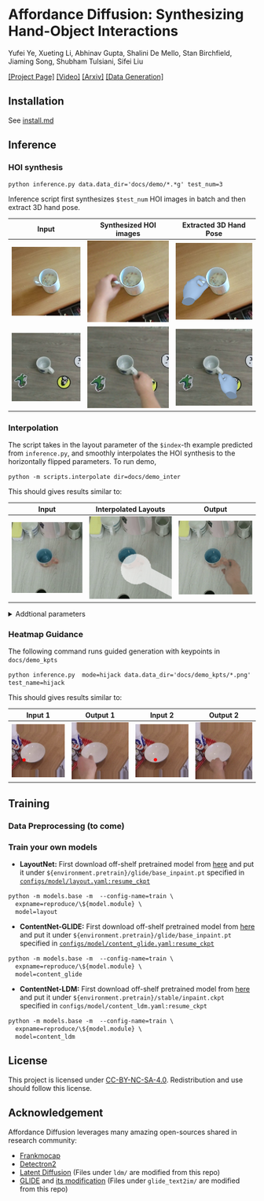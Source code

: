 # Affordance Diffusion: Synthesizing Hand-Object Interactions
Yufei Ye, Xueting Li, Abhinav Gupta, Shalini De Mello, Stan Birchfield, Jiaming Song, Shubham Tulsiani, Sifei Liu

[[Project Page]](https://judyye.github.io/affordiffusion-www/) [[Video]](https://youtu.be/omhEoLzsopo) [[Arxiv]](https://arxiv.org/abs/2303.12538) [[Data Generation]](preprocess/)


## Installation
See [install.md](docs/install.md)

## Inference
### HOI synthesis

```
python inference.py data.data_dir='docs/demo/*.*g' test_num=3
```

Inference script first synthesizes `$test_num` HOI images in batch and then extract 3D hand pose.


Input| Synthesized HOI images | Extracted 3D Hand Pose
---|---|---
![](docs/demo/01.png) | ![](docs/figs/01_s2.png)  |![](docs/figs/01_s4_3d.png) 
![](docs/demo/00.png) | ![](docs/figs/00_s0.png)  |![](docs/figs/00_s0_3d.png) 

### Interpolation 
The script takes in the layout parameter of the `$index`-th example predicted from `inference.py`, and smoothly interpolates the HOI synthesis to the horizontally flipped parameters. To run demo, 

```
python -m scripts.interpolate dir=docs/demo_inter
```

This should gives results similar to: 

|Input| Interpolated Layouts | Output  
|---|---|---
![](docs/demo_inter/inp/0000_01_.png) | ![](docs/figs/0000_01_s0_29_s0_mask.gif) | ![](docs/figs/0000_01_s0_29_s0_image.gif) 


<details>
<summary>Addtional parameters</summary>
```
python -m scripts.interpolate dir=\${output}/release/layout/cascade index=0000_00_s0
```

- `interpolation.len`:  length of a interpolation sequence
- `interpolation.num`:  number of interpolation sequences
- `interpolation.test_name`:  subfolder to save the output
- `interpolation.orient`: whether to horizontally flip approaching direction
</details>

### Heatmap Guidance
The following command runs guided generation with keypoints in `docs/demo_kpts`
```
python inference.py  mode=hijack data.data_dir='docs/demo_kpts/*.png' test_name=hijack
```

This should gives results similar to: 

|Input 1| Output 1 | Input 2 | Output 2 
|---|---|---|---
![](docs/figs/kpts_inp1.png) | ![](docs/figs/kpts_out1.png) | ![](docs/figs/kpts_inp2.png) | ![](docs/figs/kpts_out2.png) 


## Training
### Data Preprocessing (to come)


### Train your own models
- **LayoutNet:** First download off-shelf pretrained model from [here](https://openaipublic.blob.core.windows.net/diffusion/dec-2021/base_inpaint.pt) and put it under `${environment.pretrain}/glide/base_inpaint.pt` specified in [`configs/model/layout.yaml:resume_ckpt`](config/model/layout.yaml)

```
python -m models.base -m  --config-name=train \
  expname=reproduce/\${model.module} \
  model=layout 
```

- **ContentNet-GLIDE:** First download off-shelf pretrained model from [here](https://openaipublic.blob.core.windows.net/diffusion/dec-2021/base_inpaint.pt) and put it under `${environment.pretrain}/glide/base_inpaint.pt` specified in [`configs/model/content_glide.yaml:resume_ckpt`](config/model/content_glide.yaml)

```
python -m models.base -m  --config-name=train \
  expname=reproduce/\${model.module} \
  model=content_glide
```

- **ContentNet-LDM:** 
First download off-shelf pretrained model from [here](https://github.com/CompVis/latent-diffusion#inpainting)  and put it under `${environment.pretrain}/stable/inpaint.ckpt` specified in `configs/model/content_ldm.yaml:resume_ckpt`

```
python -m models.base -m  --config-name=train \
  expname=reproduce/\${model.module} \
  model=content_ldm 
```


## License

This project is licensed under [CC-BY-NC-SA-4.0](https://creativecommons.org/licenses/by-nc-sa/4.0/). Redistribution and use should follow this license.

## Acknowledgement
Affordance Diffusion leverages many amazing open-sources shared in research community:
- [Frankmocap](https://github.com/facebookresearch/frankmocap/)
- [Detectron2](https://github.com/facebookresearch/detectron2)
- [Latent Diffusion](https://github.com/CompVis/latent-diffusion) (Files under `ldm/` are modified from this repo)
- [GLIDE](https://github.com/openai/glide-text2im) and [its modification](https://git@github.com/crowsonkb/glide-text2im) (Files under `glide_text2im/` are modified from this repo)

